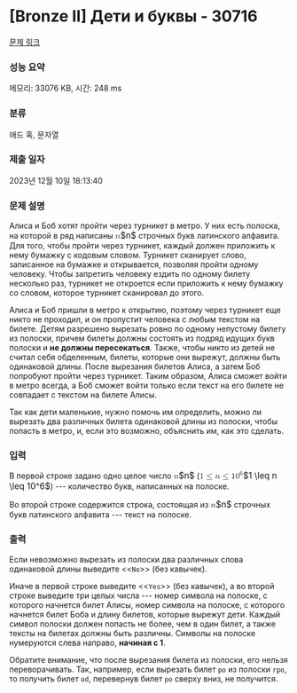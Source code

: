 # [Bronze II] Дети и буквы - 30716 

[문제 링크](https://www.acmicpc.net/problem/30716) 

### 성능 요약

메모리: 33076 KB, 시간: 248 ms

### 분류

애드 혹, 문자열

### 제출 일자

2023년 12월 10일 18:13:40

### 문제 설명

<p>Алиса и Боб хотят пройти через турникет в метро. У них есть полоска, на которой в ряд написаны <mjx-container class="MathJax" jax="CHTML" style="font-size: 109%; position: relative;"><mjx-math class="MJX-TEX" aria-hidden="true"><mjx-mi class="mjx-i"><mjx-c class="mjx-c1D45B TEX-I"></mjx-c></mjx-mi></mjx-math><mjx-assistive-mml unselectable="on" display="inline"><math xmlns="http://www.w3.org/1998/Math/MathML"><mi>n</mi></math></mjx-assistive-mml><span aria-hidden="true" class="no-mathjax mjx-copytext">$n$</span></mjx-container> строчных букв латинского алфавита. Для того, чтобы пройти через турникет, каждый должен приложить к нему бумажку с кодовым словом. Турникет сканирует слово, записанное на бумажке и открывается, позволяя пройти одному человеку. Чтобы запретить человеку ездить по одному билету несколько раз, турникет не откроется если приложить к нему бумажку со словом, которое турникет сканировал до этого.</p>

<p>Алиса и Боб пришли в метро к открытию, поэтому через турникет еще никто не проходил, и он пропустит человека с любым текстом на билете. Детям разрешено вырезать ровно по одному непустому билету из полоски, причем билеты должны состоять из подряд идущих букв полоски и <strong>не должны пересекаться</strong>. Также, чтобы никто из детей не считал себя обделeнным, билеты, которые они вырежут, должны быть одинаковой длины. После вырезания билетов Алиса, а затем Боб попробуют пройти через турникет. Таким образом, Алиса сможет войти в метро всегда, а Боб сможет войти только если текст на его билете не совпадает с текстом на билете Алисы.</p>

<p>Так как дети маленькие, нужно помочь им определить, можно ли вырезать два различных билета одинаковой длины из полоски, чтобы попасть в метро, и, если это возможно, объяснить им, как это сделать.</p>

### 입력 

 <p>В первой строке задано одно целое число <mjx-container class="MathJax" jax="CHTML" style="font-size: 109%; position: relative;"><mjx-math class="MJX-TEX" aria-hidden="true"><mjx-mi class="mjx-i"><mjx-c class="mjx-c1D45B TEX-I"></mjx-c></mjx-mi></mjx-math><mjx-assistive-mml unselectable="on" display="inline"><math xmlns="http://www.w3.org/1998/Math/MathML"><mi>n</mi></math></mjx-assistive-mml><span aria-hidden="true" class="no-mathjax mjx-copytext">$n$</span></mjx-container> (<mjx-container class="MathJax" jax="CHTML" style="font-size: 109%; position: relative;"><mjx-math class="MJX-TEX" aria-hidden="true"><mjx-mn class="mjx-n"><mjx-c class="mjx-c31"></mjx-c></mjx-mn><mjx-mo class="mjx-n" space="4"><mjx-c class="mjx-c2264"></mjx-c></mjx-mo><mjx-mi class="mjx-i" space="4"><mjx-c class="mjx-c1D45B TEX-I"></mjx-c></mjx-mi><mjx-mo class="mjx-n" space="4"><mjx-c class="mjx-c2264"></mjx-c></mjx-mo><mjx-msup space="4"><mjx-mn class="mjx-n"><mjx-c class="mjx-c31"></mjx-c><mjx-c class="mjx-c30"></mjx-c></mjx-mn><mjx-script style="vertical-align: 0.393em;"><mjx-mn class="mjx-n" size="s"><mjx-c class="mjx-c36"></mjx-c></mjx-mn></mjx-script></mjx-msup></mjx-math><mjx-assistive-mml unselectable="on" display="inline"><math xmlns="http://www.w3.org/1998/Math/MathML"><mn>1</mn><mo>≤</mo><mi>n</mi><mo>≤</mo><msup><mn>10</mn><mn>6</mn></msup></math></mjx-assistive-mml><span aria-hidden="true" class="no-mathjax mjx-copytext">$1 \leq n \leq 10^6$</span></mjx-container>) --- количество букв, написанных на полоске.</p>

<p>Во второй строке содержится строка, состоящая из <mjx-container class="MathJax" jax="CHTML" style="font-size: 109%; position: relative;"><mjx-math class="MJX-TEX" aria-hidden="true"><mjx-mi class="mjx-i"><mjx-c class="mjx-c1D45B TEX-I"></mjx-c></mjx-mi></mjx-math><mjx-assistive-mml unselectable="on" display="inline"><math xmlns="http://www.w3.org/1998/Math/MathML"><mi>n</mi></math></mjx-assistive-mml><span aria-hidden="true" class="no-mathjax mjx-copytext">$n$</span></mjx-container> строчных букв латинского алфавита --- текст на полоске.</p>

### 출력 

 <p>Если невозможно вырезать из полоски два различных слова одинаковой длины выведите <<<code>No</code>>> (без кавычек).</p>

<p>Иначе в первой строке выведите <<<code>Yes</code>>> (без кавычек), а во второй строке выведите три целых числа --- номер символа на полоске, с которого начнется билет Алисы, номер символа на полоске, с которого начнется билет Боба и длину билетов, которые вырежут дети. Каждый символ полоски должен попасть не более, чем в один билет, а также тексты на билетах должны быть различны. Символы на полоске нумеруются слева направо, <strong>начиная с 1</strong>.</p>

<p>Обратите внимание, что после вырезания билета из полоски, его нельзя переворачивать. Так, например, если вырезать билет <code>po</code> из полоски <code>rpo</code>, то получить билет <code>od</code>, перевернув билет <code>po</code> сверху вниз, не получится.</p>

